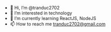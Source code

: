 - 👋 Hi, I’m @tranduc2702
- 👀 I’m interested in technology
- 🌱 I’m currently learning ReactJS, NodeJS
- 📫 How to reach me tranduc2702@gmail.com

<!---
tranduc2702/tranduc2702 is a ✨ special ✨ repository because its `README.md` (this file) appears on your GitHub profile.
You can click the Preview link to take a look at your changes.
--->
